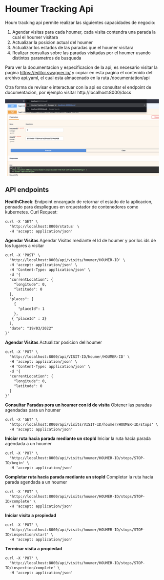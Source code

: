 # Houmer Tracking Api 

Houm tracking api permite realizar las siguientes capacidades de negocio:
 1. Agendar visitas para cada houmer, cada visita contendra una parada la cual el houmer visitara
 2. Actualizar la posicion actual del houmer
 3. Actualizar los estados de las paradas que el houmer visitara
 4. Realizar consultas sobre las paradas visitadas por el houmer usando distintos parametros de busqueda
 
 Para ver la documentacion y especificacion de la api, es necesario visitar la pagina https://editor.swagger.io/ y copiar en esta pagina el contenido del archivo api.yaml, el cual esta almacenado en la ruta /documentation/api

Otra forma de revisar e interactuar con la api es consultar el endpoint de documentacion, por ejemplo visitar http://localhost:8000/docs

![](example-doc.png)


## API endpoints

**HealthCheck**: Endpoint encargado de retornar el estado de la aplicacion, pensado para despliegues en orquestador de contenedores como kubernetes.
Curl Request:

```console
curl -X 'GET' \
  'http://localhost:8000/status' \
  -H 'accept: application/json'
```

**Agendar Visitas**
Agendar Visitas mediante el Id de houmer y por los ids de los lugares a visitar

```console
curl -X 'POST' \
  'http://localhost:8000/api/visits/houmer/HOUMER-ID' \
  -H 'accept: application/json' \
  -H 'Content-Type: application/json' \
  -d '{
  "currentLocation": {
    "longitude": 0,
    "latitude": 0
  },
  "places": [
    {
      "placeId": 1
    },
   { "placeId" : 2}
  ],
  "date": "19/03/2022"
}'
```
**Agendar Visitas**
Actualizar posicion del houmer

```console
curl -X 'PUT' \
  'http://localhost:8000/api/VISIT-ID/houmer/HOUMER-ID' \
  -H 'accept: application/json' \
  -H 'Content-Type: application/json' \
  -d '{
  "currentLocation": {
    "longitude": 0,
    "latitude": 0
  }
}'
```


**Consultar Paradas pora un houmer con id de visita**
Obtener las paradas agendadas para un houmer

```console
curl -X 'GET' \
  'http://localhost:8000/api/visits/VISIT-ID/houmer/HOUMER-ID/stops' \
  -H 'accept: application/json'
```

**Iniciar ruta hacia parada mediante un stopId**
Iniciar la ruta hacia parada agendada a un houmer

```console
curl -X 'PUT' \
  'http://localhost:8000/api/visits/houmer/HOUMER-ID/stops/STOP-ID/begin' \
  -H 'accept: application/json'
```

**Completar ruta hacia parada mediante un stopId**
Completar la ruta hacia parada agendada a un houmer

```console
curl -X 'PUT' \
  'http://localhost:8000/api/visits/houmer/HOUMER-ID/stops/STOP-ID/complete' \
  -H 'accept: application/json'
```

**Iniciar visita a propiedad**

```console
curl -X 'PUT' \
  'http://localhost:8000/api/visits/houmer/HOUMER-ID/stops/STOP-ID/inspection/start' \
  -H 'accept: application/json'
```

**Terminar visita a propiedad**

```console
curl -X 'PUT' \
  'http://localhost:8000/api/visits/houmer/HOUMER-ID/stops/STOP-ID/inspection/complete' \
  -H 'accept: application/json'
```